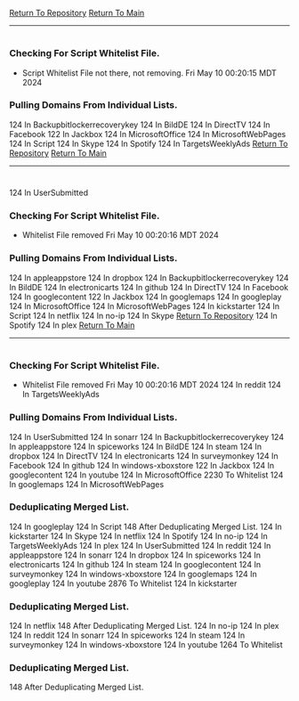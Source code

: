 [Return To Repository](https://github.com/DigitalWarrior/piholeparser/)
[Return To Main](https://github.com/DigitalWarrior/piholeparser/blob/master/RecentRunLogs/Mainlog.md)
____________________________________
# 
### Checking For Script Whitelist File.
* Script Whitelist File not there, not removing. Fri May 10 00:20:15 MDT 2024
### Pulling Domains From Individual Lists.
124 In Backupbitlockerrecoverykey
124 In BildDE
124 In DirectTV
124 In Facebook
122 In Jackbox
124 In MicrosoftOffice
124 In MicrosoftWebPages
124 In Script
124 In Skype
124 In Spotify
124 In TargetsWeeklyAds
[Return To Repository](https://github.com/DigitalWarrior/piholeparser/)
[Return To Main](https://github.com/DigitalWarrior/piholeparser/blob/master/RecentRunLogs/Mainlog.md)
____________________________________
# 
124 In UserSubmitted
### Checking For Script Whitelist File.
* Whitelist File removed Fri May 10 00:20:16 MDT 2024
### Pulling Domains From Individual Lists.
124 In appleappstore
124 In dropbox
124 In Backupbitlockerrecoverykey
124 In BildDE
124 In electronicarts
124 In github
124 In DirectTV
124 In Facebook
124 In googlecontent
122 In Jackbox
124 In googlemaps
124 In googleplay
124 In MicrosoftOffice
124 In MicrosoftWebPages
124 In kickstarter
124 In Script
124 In netflix
124 In no-ip
124 In Skype
[Return To Repository](https://github.com/DigitalWarrior/piholeparser/)
124 In Spotify
124 In plex
[Return To Main](https://github.com/DigitalWarrior/piholeparser/blob/master/RecentRunLogs/Mainlog.md)
____________________________________
# 
### Checking For Script Whitelist File.
* Whitelist File removed Fri May 10 00:20:16 MDT 2024
124 In reddit
124 In TargetsWeeklyAds
### Pulling Domains From Individual Lists.
124 In UserSubmitted
124 In sonarr
124 In Backupbitlockerrecoverykey
124 In appleappstore
124 In spiceworks
124 In BildDE
124 In steam
124 In dropbox
124 In DirectTV
124 In electronicarts
124 In surveymonkey
124 In Facebook
124 In github
124 In windows-xboxstore
122 In Jackbox
124 In googlecontent
124 In youtube
124 In MicrosoftOffice
2230 To Whitelist
124 In googlemaps
124 In MicrosoftWebPages
### Deduplicating Merged List.
124 In googleplay
124 In Script
148 After Deduplicating Merged List.
124 In kickstarter
124 In Skype
124 In netflix
124 In Spotify
124 In no-ip
124 In TargetsWeeklyAds
124 In plex
124 In UserSubmitted
124 In reddit
124 In appleappstore
124 In sonarr
124 In dropbox
124 In spiceworks
124 In electronicarts
124 In github
124 In steam
124 In googlecontent
124 In surveymonkey
124 In windows-xboxstore
124 In googlemaps
124 In googleplay
124 In youtube
2876 To Whitelist
124 In kickstarter
### Deduplicating Merged List.
124 In netflix
148 After Deduplicating Merged List.
124 In no-ip
124 In plex
124 In reddit
124 In sonarr
124 In spiceworks
124 In steam
124 In surveymonkey
124 In windows-xboxstore
124 In youtube
1264 To Whitelist
### Deduplicating Merged List.
148 After Deduplicating Merged List.

